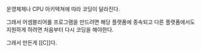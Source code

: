 운영체제나 CPU 아키텍쳐에 따라 코딩이 달라진다.

그래서 어셈블리어롤 프로그램을 만드려면 해당 플랫폼에 종속되고
다른 플랫폼에서도 지원하게 하려면 처음부터 다시 코딩을 해야한다.

그래서 만든게 [[C]]다.